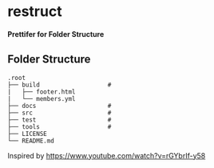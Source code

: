 # restruct
#### Prettifer for Folder Structure

## Folder Structure

    .root
    ├── build                   # 
    |   ├── footer.html
    |   └── members.yml
    ├── docs                    # 
    ├── src                     # 
    ├── test                    # 
    ├── tools                   # 
    ├── LICENSE
    └── README.md

Inspired by https://www.youtube.com/watch?v=rGYbrIf-y58
